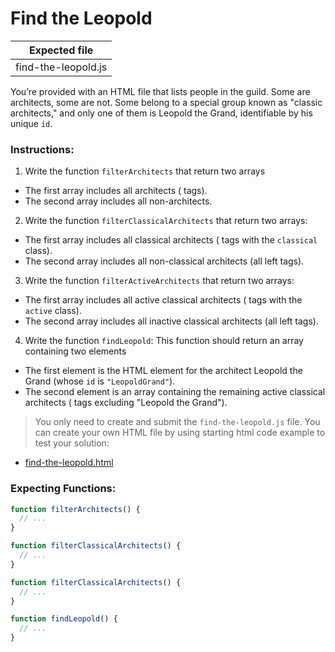 # Find the Leopold

| Expected file       |
| ------------------- |
| find-the-leopold.js |

You’re provided with an HTML file that lists people in the guild. Some are architects, some are not. Some belong to a special group known as "classic architects," and only one of them is Leopold the Grand, identifiable by his unique `id`.

### Instructions:

1. Write the function `filterArchitects` that return two arrays

- The first array includes all architects (<a> tags).
- The second array includes all non-architects.

2. Write the function `filterClassicalArchitects` that return two arrays:

- The first array includes all classical architects (<a> tags with the `classical` class).
- The second array includes all non-classical architects (all left <a> tags).

3. Write the function `filterActiveArchitects` that return two arrays:

- The first array includes all active classical architects (<a> tags with the `active` class).
- The second array includes all inactive classical architects (all left <a> tags).

4. Write the function `findLeopold`: This function should return an array containing two elements

- The first element is the HTML element for the architect Leopold the Grand (whose `id` is `"LeopoldGrand"`).
- The second element is an array containing the remaining active classical architects (<a> tags excluding "Leopold the Grand").

> You only need to create and submit the `find-the-leopold.js` file. You can create your own HTML file by using starting html code example to test your solution:

- [find-the-leopold.html](story07/find-the-leopold/find-the-leopold.html)

### Expecting Functions:

```js
function filterArchitects() {
  // ...
}

function filterClassicalArchitects() {
  // ...
}

function filterClassicalArchitects() {
  // ...
}

function findLeopold() {
  // ...
}
```
